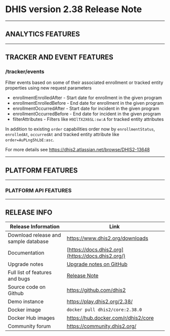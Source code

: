 # DHIS version 2.38 Release Note

---

## ANALYTICS FEATURES



---

## TRACKER AND EVENT FEATURES

### /tracker/events

Filter events based on some of their associated enrollment or tracked entity properties using new request parameters

* enrollmentEnrolledAfter - Start date for enrollment in the given program
* enrollmentEnrolledBefore - End date for enrollment in the given program
* enrollmentOccurredAfter - Start date for incident in the given program
* enrollmentOccurredBefore - End date for incident in the given program
* filterAttributes - Filters like `H9IlTX2X6SL:sw:A` for tracked entity attributes

In addition to existing `order` capabilities order now by `enrollmentStatus`, `enrolledAt`,
`occurredAt` and tracked entity attribute like `order=AuPLng5hLbE:asc`.

For more details see https://dhis2.atlassian.net/browse/DHIS2-13648

---

## PLATFORM FEATURES



---

### PLATFORM API FEATURES


---

## RELEASE INFO

|Release Information|Link|
| --- | --- |
|Download release and sample database|https://www.dhis2.org/downloads|
|Documentation|[https://docs.dhis2.org](https://docs.dhis2.org/)|
|Upgrade notes|[Upgrade notes on GitHub](https://github.com/dhis2/dhis2-releases/blob/master/releases/2.38/README.md)|
|Full list of features and bugs|[Release Note](https://github.com/dhis2/dhis2-releases/blob/master/releases/2.38/ReleaseNote-2.38.0.md)|
|Source code on Github|https://github.com/dhis2|
|Demo instance|https://play.dhis2.org/2.38/|
|Docker image|`docker pull dhis2/core:2.38.0`|
|Docker Hub images|https://hub.docker.com/r/dhis2/core|
|Community forum|https://community.dhis2.org/|
